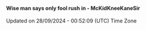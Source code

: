 #### Wise man says only fool rush in - McKidKneeKaneSir
Updated on 28/09/2024 - 00:52:09 (UTC) Time Zone
